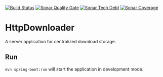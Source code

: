 [![Build Status](https://img.shields.io/github/actions/workflow/status/dannil/HttpDownloader/ci.yml?branch=dev)](https://github.com/dannil/HttpDownloader/actions/workflows/ci.yml)
[![Sonar Quality Gate](https://img.shields.io/sonar/https/sonarcloud.io/com.github.dannil%3Ahttpdownloader/quality_gate.svg)](https://sonarcloud.io/dashboard?id=com.github.dannil%3Ahttpdownloader)
[![Sonar Tech Debt](https://img.shields.io/sonar/https/sonarcloud.io/com.github.dannil%3Ahttpdownloader/tech_debt.svg)](https://sonarcloud.io/dashboard?id=com.github.dannil%3Ahttpdownloader)
[![Sonar Coverage](https://img.shields.io/sonar/https/sonarcloud.io/com.github.dannil%3Ahttpdownloader/coverage.svg)](https://sonarcloud.io/dashboard?id=com.github.dannil%3Ahttpdownloader)

# HttpDownloader

A server application for centralized download storage.

## Run

`mvn spring-boot:run` will start the application in development mode.

